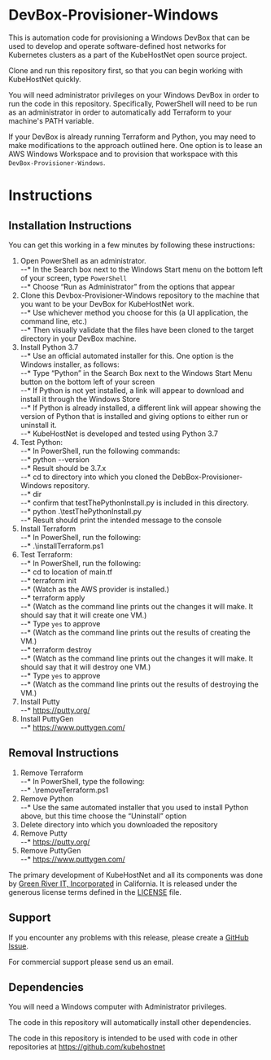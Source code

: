 # DevBox-Provisioner-Windows   
  
This is automation code for provisioning a Windows DevBox that can be used to develop and operate software-defined host networks for Kubernetes clusters as a part of the KubeHostNet open source project.  
  
Clone and run this repository first, so that you can begin working with KubeHostNet quickly.  
  
You will need administrator privileges on your Windows DevBox in order to run the code in this repository.  Specifically, PowerShell will need to be run as an administrator in order to automatically add Terraform to your machine's PATH variable.  
  
If your DevBox is already running Terraform and Python, you may need to make modifications to the approach outlined here.  One option is to lease an AWS Windows Workspace and to provision that workspace with this `DevBox-Provisioner-Windows`.  
   
# Instructions  
  
## Installation Instructions  
  
You can get this working in a few minutes by following these instructions:  
   
1. Open PowerShell as an administrator.  
--* In the Search box next to the Windows Start menu on the bottom left of your screen, type `PowerShell`  
--* Choose “Run as Administrator” from the options that appear  
2. Clone this Devbox-Provisioner-Windows repository to the machine that you want to be your DevBox for KubeHostNet work.  
--* Use whichever method you choose for this (a UI application, the command line, etc.)  
--* Then visually validate that the files have been cloned to the target directory in your DevBox machine.  
3. Install Python 3.7  
--* Use an official automated installer for this.  One option is the Windows installer, as follows:   
--* Type “Python” in the Search Box next to the Windows Start Menu button on the bottom left of your screen  
--* If Python is not yet installed, a link will appear to download and install it through the Windows Store  
--* If Python is already installed, a different link will appear showing the version of Python that is installed and giving options to either run or uninstall it.  
--* KubeHostNet is developed and tested using Python 3.7  
4. Test Python:  
--* In PowerShell, run the following commands:  
--* python --version  
--* Result should be 3.7.x  
--* cd to directory into which you cloned the DebBox-Provisioner-Windows repository.  
--* dir   
--* confirm that testThePythonInstall.py is included in this directory.  
--* python .\testThePythonInstall.py  
--* Result should print the intended message to the console  
5. Install Terraform  
--* In PowerShell, run the following:  
--* .\installTerraform.ps1  
6. Test Terraform:  
--* In PowerShell, run the following:  
--* cd to location of main.tf  
--* terraform init  
--* (Watch as the AWS provider is installed.)  
--* terraform apply  
--* (Watch as the command line prints out the changes it will make.  It should say that it will create one VM.)  
--* Type `yes` to approve   
--* (Watch as the command line prints out the results of creating the VM.)  
--* terraform destroy  
--* (Watch as the command line prints out the changes it will make.  It should say that it will destroy one VM.)  
--* Type `yes` to approve  
--* (Watch as the command line prints out the results of destroying the VM.)  
7.  Install Putty  
--* https://putty.org/  
8.  Install PuttyGen  
--* https://www.puttygen.com/  
  
## Removal Instructions  
  
1.  Remove Terraform  
--* In PowerShell, type the following:  
--* .\removeTerraform.ps1  
2.  Remove Python  
--* Use the same automated installer that you used to install Python above, but this time choose the “Uninstall” option  
3.  Delete directory into which you downloaded the repository  
4.  Remove Putty  
--* https://putty.org/  
5.  Remove PuttyGen  
--* https://www.puttygen.com/  
  
The primary development of KubeHostNet and all its components was done by [Green River IT, Incorporated](http://greenriverit.com) in California.  It is released under the generous license terms defined in the [LICENSE](LICENSE.txt) file.  
  
## Support  
  
If you encounter any problems with this release, please create a 
[GitHub Issue](https://github.com/kubehostnet/DevBox-Provisioner-Windows/issues).  
  
For commercial support please send us an email.  
  
## Dependencies  
  
You will need a Windows computer with Administrator privileges.  
  
The code in this repository will automatically install other dependencies.  
  
The code in this repository is intended to be used with code in other repositories at https://github.com/kubehostnet  
  
